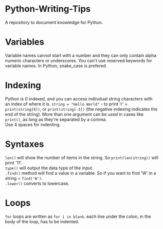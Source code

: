 # Python-Writing-Tips
A repository to document knowledge for Python.
# Variables 
Variable names cannot start with a number and they can only contain alpha numeric characters or underscores. You can't use reserved keywords for variable names. In Python, snake_case is prefered. 
# Indexing
Python is 0 indexed, and you can access indiivdual string characters with an index of where it is. ```string = "Hello World"``` - to print 'r' = ```print(string[9])```, or ```print(string[-3])``` (the negative indexing indicates the end of the string). More than one argument can be used in cases like ```print()```, as long as they're separated by a comma.    
Use 4 spaces for indenting.  
# Syntaxes
```len()``` will show the number of items in the string. So ```print(len(string))``` will print '11'.    
```type()``` will output the data type of the input.   
```.find()``` method will find a value in a variable. So if you want to find 'W' in a string = ```find('W')```.  
```.lower()``` converts to lowercase.  
# Loops
```for``` loops are written as ```for i in blank```. each line under the colon, in the body of the loop, has to be indented.  


